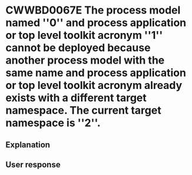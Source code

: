 # CWWBD0067E The process model named ''0'' and process application or top level toolkit acronym ''1'' cannot be deployed because another process model with the same name and process application or top level toolkit acronym already exists with a different target namespace. The current target namespace is ''2''.

## Explanation

## User response